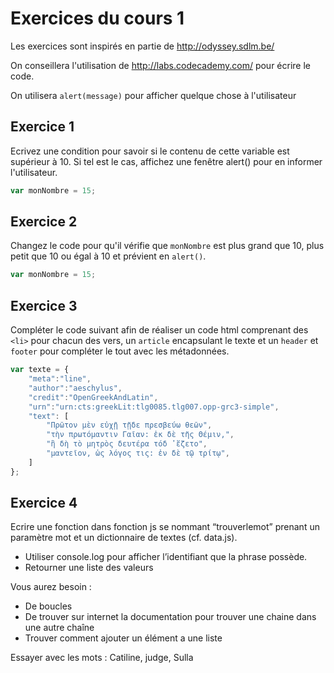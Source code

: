Exercices du cours 1
===

Les exercices sont inspirés en partie de http://odyssey.sdlm.be/

On conseillera l'utilisation de http://labs.codecademy.com/ pour écrire le code.

On utilisera `alert(message)` pour afficher quelque chose à l'utilisateur

## Exercice 1

Ecrivez une condition pour savoir si le contenu de cette variable est supérieur à 10. Si tel est le cas, affichez une fenêtre alert() pour en informer l'utilisateur.

```js
var monNombre = 15;
```

## Exercice 2

Changez le code pour qu'il vérifie que `monNombre` est plus grand que 10, plus petit que 10 ou égal à 10 et prévient en `alert()`.

```js
var monNombre = 15;
```

## Exercice 3

Compléter le code suivant afin de réaliser un code html comprenant des `<li>` pour chacun des vers, un `article` encapsulant le texte et un `header` et `footer` pour compléter le tout avec les métadonnées.

```javascript
var texte = {
    "meta":"line",
    "author":"aeschylus",
    "credit":"OpenGreekAndLatin",
    "urn":"urn:cts:greekLit:tlg0085.tlg007.opp-grc3-simple",
    "text": [
        "Πρῶτον μὲν εὐχῇ τῇδε πρεσβεύω θεῶν",
        "τὴν πρωτόμαντιν Γαῖαν: ἐκ δὲ τῆς Θέμιν,",
        "ἣ δὴ τὸ μητρὸς δευτέρα τόδ ̓ ἕζετο",
        "μαντεῖον, ὡς λόγος τις: ἐν δὲ τῷ τρίτῳ",
    ]
};
```

## Exercice 4

Ecrire une fonction dans fonction js se nommant “trouverlemot” prenant un paramètre mot et un dictionnaire de textes (cf. data.js).
- Utiliser console.log pour afficher l’identifiant que la phrase possède.
- Retourner une liste des valeurs

Vous aurez besoin :
- De boucles
- De trouver sur internet la documentation pour trouver une chaine dans une autre chaîne
- Trouver comment ajouter un élément a une liste

Essayer avec les mots : Catiline, judge, Sulla